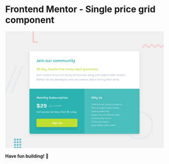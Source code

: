 # Frontend Mentor - Single price grid component

![Design preview for the Single price grid component coding challenge](./design/desktop-preview.jpg)

**Have fun building!** 🚀

